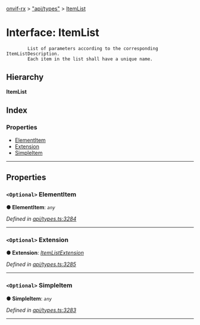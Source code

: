 [onvif-rx](../README.md) > ["api/types"](../modules/_api_types_.md) > [ItemList](../interfaces/_api_types_.itemlist.md)

# Interface: ItemList

```
        List of parameters according to the corresponding ItemListDescription.
        Each item in the list shall have a unique name.
```

## Hierarchy

**ItemList**

## Index

### Properties

* [ElementItem](_api_types_.itemlist.md#elementitem)
* [Extension](_api_types_.itemlist.md#extension)
* [SimpleItem](_api_types_.itemlist.md#simpleitem)

---

## Properties

<a id="elementitem"></a>

### `<Optional>` ElementItem

**● ElementItem**: *`any`*

*Defined in [api/types.ts:3284](https://github.com/patrickmichalina/onvif-rx/blob/f117e44/src/api/types.ts#L3284)*

___
<a id="extension"></a>

### `<Optional>` Extension

**● Extension**: *[ItemListExtension](_api_types_.itemlistextension.md)*

*Defined in [api/types.ts:3285](https://github.com/patrickmichalina/onvif-rx/blob/f117e44/src/api/types.ts#L3285)*

___
<a id="simpleitem"></a>

### `<Optional>` SimpleItem

**● SimpleItem**: *`any`*

*Defined in [api/types.ts:3283](https://github.com/patrickmichalina/onvif-rx/blob/f117e44/src/api/types.ts#L3283)*

___

